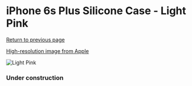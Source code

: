 # iPhone 6s Plus Silicone Case - Light Pink

[Return to previous page](/iphone_6)

[High-resolution image from Apple](https://store.storeimages.cdn-apple.com/8756/as-images.apple.com/is/MM6A2?wid=4500&hei=4500&fmt=png)

<div style="width: 384px"><img src="/everysource/MM6A2.png" alt="Light Pink"></div>

### Under construction

